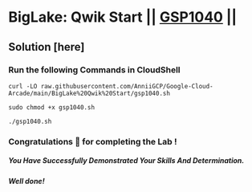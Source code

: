 # BigLake: Qwik Start || [GSP1040](https://www.cloudskillsboost.google/focuses/37985?parent=catalog) ||

## Solution [here] 

### Run the following Commands in CloudShell

```
curl -LO raw.githubusercontent.com/AnniiGCP/Google-Cloud-Arcade/main/BigLake%20Qwik%20Start/gsp1040.sh

sudo chmod +x gsp1040.sh

./gsp1040.sh
```

### Congratulations 🎉 for completing the Lab !

##### *You Have Successfully Demonstrated Your Skills And Determination.*

#### *Well done!*

 

 
